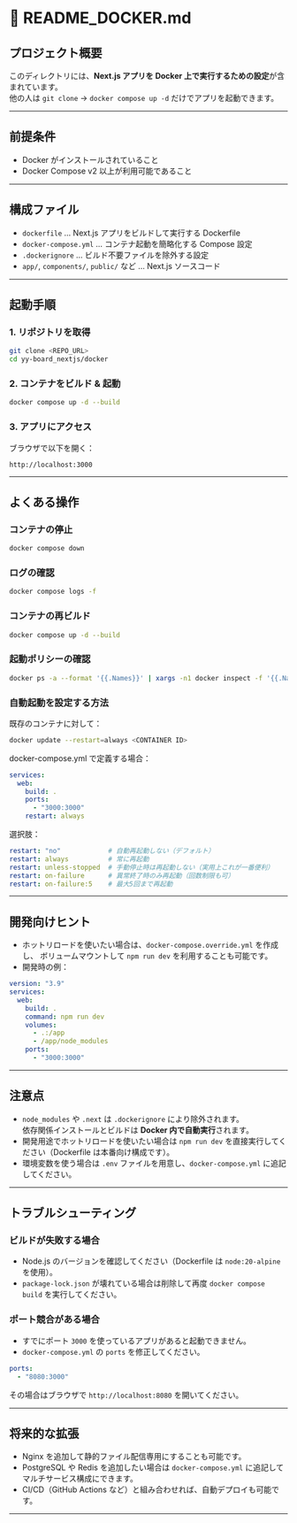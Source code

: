 # 📘 README_DOCKER.md

## プロジェクト概要
このディレクトリには、**Next.js アプリを Docker 上で実行するための設定**が含まれています。  
他の人は `git clone` → `docker compose up -d` だけでアプリを起動できます。  

---

## 前提条件
- Docker がインストールされていること  
- Docker Compose v2 以上が利用可能であること  

---

## 構成ファイル
- `dockerfile` … Next.js アプリをビルドして実行する Dockerfile  
- `docker-compose.yml` … コンテナ起動を簡略化する Compose 設定  
- `.dockerignore` … ビルド不要ファイルを除外する設定  
- `app/`, `components/`, `public/` など … Next.js ソースコード  

---

## 起動手順

### 1. リポジトリを取得
```bash
git clone <REPO_URL>
cd yy-board_nextjs/docker
```

### 2. コンテナをビルド & 起動
```bash
docker compose up -d --build
```

### 3. アプリにアクセス
ブラウザで以下を開く：
```
http://localhost:3000
```

---

## よくある操作

### コンテナの停止
```bash
docker compose down
```

### ログの確認
```bash
docker compose logs -f
```

### コンテナの再ビルド
```bash
docker compose up -d --build
```

### 起動ポリシーの確認
```bash
docker ps -a --format '{{.Names}}' | xargs -n1 docker inspect -f '{{.Name}}: {{.HostConfig.RestartPolicy.Name}}'
```

### 自動起動を設定する方法
既存のコンテナに対して：
```bash
docker update --restart=always <CONTAINER ID>
```

docker-compose.yml で定義する場合：
```yml
services:
  web:
    build: .
    ports:
      - "3000:3000"
    restart: always
```

選択肢：
```yml
restart: "no"            # 自動再起動しない（デフォルト）
restart: always          # 常に再起動
restart: unless-stopped  # 手動停止時は再起動しない（実用上これが一番便利）
restart: on-failure      # 異常終了時のみ再起動（回数制限も可）
restart: on-failure:5    # 最大5回まで再起動
```

---

## 開発向けヒント

- ホットリロードを使いたい場合は、`docker-compose.override.yml` を作成し、
  ボリュームマウントして `npm run dev` を利用することも可能です。
- 開発時の例：

```yaml
version: "3.9"
services:
  web:
    build: .
    command: npm run dev
    volumes:
      - .:/app
      - /app/node_modules
    ports:
      - "3000:3000"
```

---

## 注意点
- `node_modules` や `.next` は `.dockerignore` により除外されます。  
  依存関係インストールとビルドは **Docker 内で自動実行**されます。  
- 開発用途でホットリロードを使いたい場合は `npm run dev` を直接実行してください（Dockerfile は本番向け構成です）。  
- 環境変数を使う場合は `.env` ファイルを用意し、`docker-compose.yml` に追記してください。  

---

## トラブルシューティング

### ビルドが失敗する場合
- Node.js のバージョンを確認してください（Dockerfile は `node:20-alpine` を使用）。  
- `package-lock.json` が壊れている場合は削除して再度 `docker compose build` を実行してください。  

### ポート競合がある場合
- すでにポート `3000` を使っているアプリがあると起動できません。  
- `docker-compose.yml` の `ports` を修正してください。

```yaml
ports:
  - "8080:3000"
```

その場合はブラウザで `http://localhost:8080` を開いてください。  

---

## 将来的な拡張

- Nginx を追加して静的ファイル配信専用にすることも可能です。  
- PostgreSQL や Redis を追加したい場合は `docker-compose.yml` に追記してマルチサービス構成にできます。  
- CI/CD（GitHub Actions など）と組み合わせれば、自動デプロイも可能です。  

---
